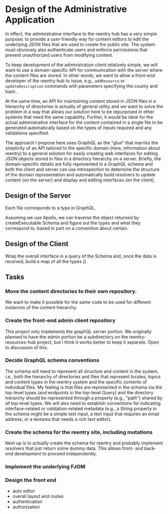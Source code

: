 # Design of the Administrative Application

In effect, the administrative interface to the reentry hub has a very simple purpose: to provide a user-friendly way for content editors to edit the underlying JSON files that are used to create the public site. The system must obviously also authenticate users and enforce permissions that prevent unauthorized users from modifying content.

To keep development of the administration client relatively simple, we will want to use a domain-specific API for communication with the server where the content files are stored. In other words, we want to allow a front-end developer of the reentry hub to issue, e.g., ```addResource``` or ```updateDescription``` commands with parameters specifying the county and topic. 

At the same time, an API for maintaining content stored in JSON files in a hierarchy of directories is actually of general utility and we want to solve the problem in a way that allows our solution here to be repurposed in other systems that need the same capability. Further, it would be ideal for the actual administrative interface for the content contained in a single file to be generated automatically based on the types of inputs required and any validations specified.

The approach I propose here uses GraphQL as the "glue" that marries the simplicity of an API tailored to the specific domain (here, information about reentry) to a general solution for easily creating web interfaces for editing JSON objects stored in files in a directory hierarchy on a server. Briefly, the domain-specific details are fully represented in a GraphQL  schema and both the client and server can use introspection to determine the structure of the domain representation and automatically build resolvers to update content (on the server) and display and editing interfaces (on the client).

## Design of the Server

Each file corresponds to a type in GraphQL.

Assuming we use Apollo, we can traverse the object returned by createExecutable Schema and figure out the types and what they correspond to, based in part on a convention about certain.

## Design of the Client

Wrap the overall interface in a query of the Schema and, once the data is received, build a map of all the types ()


## Tasks

### Move the content directories to their own repository.

We want to make it possible for the same code to be used for different instances of the content hierarchy.

### Create the front-end admin client repository

This project only implements the graphQL server portion. We originally planned to have the admin portion be a subdirectory on the reentry-resources-hub project, but I think it works better to keep it separate. Open to discussion of this.

### Decide GraphQL schema conventions
The schema will need to represent all structure and content in the system, i.e., both the hierarchy of directories and files that represent locales, topics and content types in the reentry system and the specific contents of individual files. My feeling is that files are represented in the schema via the top-level types (and endpoints in the top-level Query} and the directory hierarchy should be represented through a property (e.g., "path") shared by all top-level types. We will also need to establish conventions for indicating interface-related or validation-related metadata (e.g., a String property in the schema might be a simple text input, a text input that requires an email address, or a textarea that needs a rich text editor).

### Create the schema for the reentry site, including mutations
Next up is to actually create the schema for reentry and probably implement resolvers that just return some dummy data. This allows front- and back-end development to proceed independently.

### Implement the underlying FJOM

### Design the front end 

- auto editor
- overall layout and routes
- authentication
- authorization











